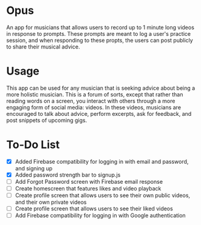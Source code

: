 # Opus
An app for musicians that allows users to record up to 1 minute long videos in response to prompts. These prompts are meant to log a user's practice session, and when responding to these propts, the users can post publicly to share their musical advice. 

# Usage
This app can be used for any musician that is seeking advice about being a more holistic musician. This is a forum of sorts, except that rather than reading words on a screen, you interact with others through a more engaging form of social media: videos. In these videos, musicians are encouraged to talk about advice, perform excerpts, ask for feedback, and post snippets of upcoming gigs. 

# To-Do List
- [x] Added Firebase compatibility for logging in with email and password, and signing up
- [x] Added password strength bar to signup.js
- [ ] Add Forgot Password screen with Firebase email response
- [ ] Create homescreen that features likes and video playback
- [ ] Create profile screen that allows users to see their own public videos, and their own private videos
- [ ] Create profile screen that allows users to see their liked videos 
- [ ] Add Firebase compatibility for logging in with Google authentication
